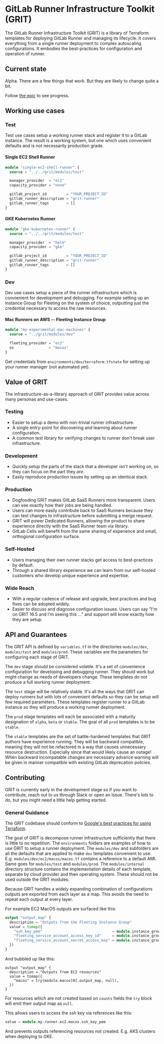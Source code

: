 # GitLab Runner Infrastructure Toolkit (GRIT)

The GitLab Runner Infrastructure Toolkit (GRIT) is a library of
Terraform templates for deploying GitLab Runner and managing its
lifecycle. It covers everything from a single runner deployment to
complex autoscaling configurations. It embodies the best-practices
for configuration and operation of runner.

## Current state

Alpha. There are a few things that work. But they are likely to change
quite a bit.

Follow [the epic](https://gitlab.com/groups/gitlab-org/ci-cd/runner-tools/-/epics/1) to see progress.

## Working use cases

### Test

Test use cases setup a working runner stack and register it to a
GitLab instance. The result is a working system, but one which
uses convenient defaults and is not necessarily production grade.

#### Single EC2 Shell Runner

```terraform
module "single-ec2-shell-runner" {
  source = "../../grit/modules/test"

  manager_provider  = "ec2"
  capacity_provider = "none"

  gitlab_project_id         = "YOUR_PROJECT_ID"
  gitlab_runner_description = "grit-runner"
  gitlab_runner_tags        = []
}
```

#### GKE Kubernetes Runner

```terraform
module "gke-kubernetes-runner" {
  source = "../../grit/modules/test"

  manager_provider  = "helm"
  capacity_provider = "gke"

  gitlab_project_id         = "YOUR_PROJECT_ID"
  gitlab_runner_description = "grit-runner"
  gitlab_runner_tags        = []
}
```

### Dev

Dev use cases setup a piece of the runner infrastructure which is
convienient for development and debugging. For example setting up an
Instance Group for Fleeting on the system of choice, outputting just
the credential necessary to access the raw resources.

#### Mac Runners on AWS -- Fleeting Instance Group

```terraform
module "my-experimental-mac-machines" {
  source = "../grit/modules/dev"

  fleeting_provider = "ec2"
  os                = "macos"
}
```

Get credentials from `environments/dev/terraform.tfstate` for setting up your runner manager (not automated yet).

## Value of GRIT

The infrastructure-as-a-library approach of GRIT provides value across
many personas and use-cases.

### Testing

- Easier to setup a demo with non-trivial runner infrastructure.
- A single entry-point for discovering and learning about runner configuration.
- A common test library for verifying changes to runner don't break user infrastructure.

### Development

- Quickly setup the parts of the stack that a developer *isn't* working on, so they can focus on the part they *are*.
- Easily reproduce production issues by setting up an identical stack.

### Production

- Dogfooding GRIT makes GitLab SaaS Runners more transparent. Users can see exactly how their jobs are being handled.
- Users can more easily contribute back to SaaS Runners because they can test changes to infrastructure before submitting a merge request.
- GRIT will power Dedicated Runners, allowing the product to share experience directly with the SaaS Runner team via library.
- GitLab Cells will benefit from the same sharing of experience and small, orthogonal configuration surface.

### Self-Hosted

- Users managing their own runner stacks get access to best-practices by default.
- Through a shared library experience we can learn from our self-hosted customers who develop unique experience and expertise.

### Wide Reach

- With a regular cadence of release and upgrade, best practices and bug fixes can be adopted widely.
- Easier to discuss and diagnose configuration issues. Users can say "I'm on GRIT 16.5 and I'm seeing this ..." and support will know exactly how they are setup.

## API and Guarantees

The GRIT API is defined by `variables.tf` in the directories
`modules/dev`, `modules/test` and `modules/prod`. These variables are
the parameters for configuring each stage of GRIT.

The `dev` stage should be considered volatile. It's a set of
convenience configuration for developing and debugging runner. They
should work but might change as needs of developers change. These
templates do not produce a full working runner deployment.

The `test` stage will be relatively stable. It's all the ways that 
GRIT can deploy runners but with lots of convenient defaults so they
can be setup will few required parameters. These templates register
runner to a GitLab instance so they will produce a working runner
deployment.

The `prod` stage templates will each be associated with a maturity
designation of `alpha`, `beta` or `stable`. The goal of all `prod`
templates is to be `stable`.

The `stable` templates are the set of battle-hardened templates that
GRIT authors have experience running. They will be backward
compatible, meaning they will not be refactored in a way that causes
unnecessary resource destruction. Especially since that would likely
cause an outage! When backward incompatable changes are necessary
advance warning will be given in manner compatible with existing
GitLab deprecation policies.

## Contributing

GRIT is currently early in the development stage so if you want to
contribute, reach out to us through Slack or open an Issue. There's
lots to do, but you might need a little help getting started.

### General Guidance

The GRIT codebase should conform to [Google's best practices for using
Terraform](https://cloud.google.com/docs/terraform/best-practices-for-terraform).

The goal of GRIT is decompose runner infrastructure sufficiently that
there is little to no repetition. The `environments` folders are
examples of how to use GRIT to setup a runner deployment. The
`modules/dev` and subfolders are all the defaults that are applied to
make `dev` templates convenient to
use. E.g. `modules/dev/ec2/macos/macos.tf` contains a reference to a
default AMI. Same goes for `modules/test` and `modules/prod`. The
`modules/internal` directory structure contains the implementation
details of each template, separate by cloud provider and then
operating system. These should not be used outside the GRIT modules.

Because GRIT handles a widely expanding combination of configurations
outputs are exported from each layer as a map. This avoids the need to
repeat each output at every layer.

For example EC2 MacOS outputs are surfaced like this:

```terraform
output "output_map" {
  description = "Outputs from the Fleeting Instance Group"
  value = tomap({
    "ssh_key_pem"                                = module.instance_group.ssh_key_pem,
    "fleeting_service_account_access_key_id"     = module.instance_group.fleeting_service_account_access_key_id,
    "fleeting_service_account_secret_access_key" = module.instance_group.fleeting_service_account_secret_access_key,
  })
}
```

And bubbled up like this:

```terrform
output "output_map" {
  description = "Outputs from EC2 resources"
  value = tomap({
    "macos" = try(module.macos[0].output_map, null),
  })
}
```

For resources which are not created based on `counts` fields
the `try` block will emit their output map as `null`.

This allows users to access the ssh key via references like this:

```terraform
value = module.my-runner.ec2.macos.ssh_key_pem
```

And prevents outputs referencing resources not created. E.g. AKS
clusters when deploying to GKE.
